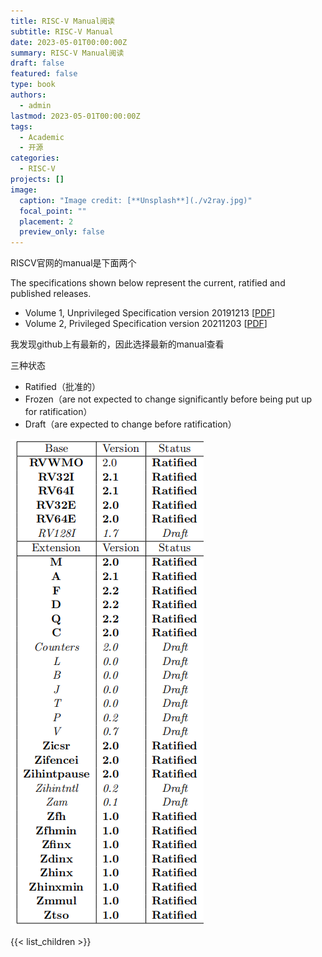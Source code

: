 ```yaml
---
title: RISC-V Manual阅读
subtitle: RISC-V Manual
date: 2023-05-01T00:00:00Z
summary: RISC-V Manual阅读 
draft: false
featured: false
type: book
authors:
  - admin
lastmod: 2023-05-01T00:00:00Z
tags:
  - Academic
  - 开源
categories:
  - RISC-V
projects: []
image:
  caption: "Image credit: [**Unsplash**](./v2ray.jpg)"
  focal_point: ""
  placement: 2
  preview_only: false
---
```


RISCV官网的manual是下面两个

The specifications shown below represent the current, ratified and published releases.

- Volume 1, Unprivileged Specification version 20191213 [[PDF](https://github.com/riscv/riscv-isa-manual/releases/download/Ratified-IMAFDQC/riscv-spec-20191213.pdf)]
- Volume 2, Privileged Specification version 20211203  [[PDF](https://github.com/riscv/riscv-isa-manual/releases/download/Priv-v1.12/riscv-privileged-20211203.pdf)]

我发现github上有最新的，因此选择最新的manual查看

三种状态

* Ratified（批准的）
* Frozen（are not expected to change significantly before being put up for ratification）
* Draft（are expected to change before ratification）

![image-20230418214032146](img/image-20230418214032146.png)

{{< list_children >}}